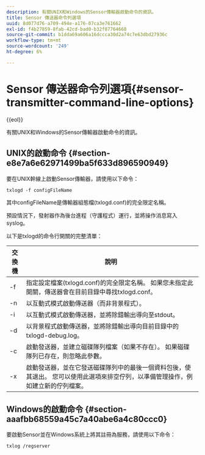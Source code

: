 ```yaml
---
description: 有關UNIX和Windows的Sensor傳輸器啟動命令的資訊。
title: Sensor 傳送器命令列選項
uuid: 8d077d76-a709-494e-a176-07ca3e761662
exl-id: f4b27859-8fab-42cd-bad0-b32f87764668
source-git-commit: b1dda69a606a16dccca30d2a74c7e63dbd27936c
workflow-type: tm+mt
source-wordcount: '249'
ht-degree: 6%

---
```


# Sensor 傳送器命令列選項{#sensor-transmitter-command-line-options}

{{eol}}

有關UNIX和Windows的Sensor傳輸器啟動命令的資訊。

## UNIX的啟動命令 {#section-e8e7a6e62971499ba5f633d896590949}

要在UNIX幹線上啟動Sensor傳輸器，請使用以下命令：

```
txlogd -f configFileName
```

其中configFileName是傳輸器組態檔(txlogd.conf)的完全限定名稱。

預設情況下，發射器作為後台進程（守護程式）運行，並將操作消息寫入syslog。

以下是txlogd的命令行開關的完整清單：

| 交換機 | 說明 |
|---|---|
| -f | 指定設定檔案(txlogd.conf)的完全限定名稱。 如果您未指定此開關，傳送器會在目前目錄中尋找txlogd.conf。 |
| -n | 以互動式模式啟動傳送器（而非背景程式）。 |
| -i | 以互動式模式啟動傳送器，並將除錯輸出導向至stdout。 |
| -d | 以背景程式啟動傳送器，並將除錯輸出導向目前目錄中的txlogd-debug.log。 |
| -c | 啟動發送器，並建立磁碟隊列檔案（如果不存在）。 如果磁碟隊列已存在，則忽略此參數。 |
| -x | 啟動發送器，並在它發送磁碟隊列中的最後一個資料包後，使其退出。 您可以使用此選項來排空佇列，以準備管理操作，例如建立新的佇列檔案。 |

## Windows的啟動命令 {#section-aaafbb68559a45c7a40abe6a4c80ccc0}

要啟動Sensor並在Windows系統上將其註冊為服務，請使用以下命令：

```
txlog /regserver
```
